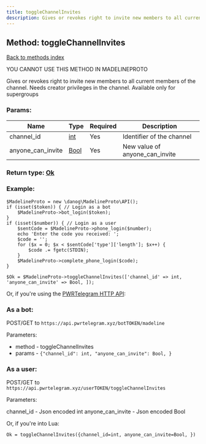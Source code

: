 ```yaml
---
title: toggleChannelInvites
description: Gives or revokes right to invite new members to all current members of the channel. Needs creator privileges in the channel. Available only for supergroups
---
```

## Method: toggleChannelInvites  
[Back to methods index](index.md)


YOU CANNOT USE THIS METHOD IN MADELINEPROTO


Gives or revokes right to invite new members to all current members of the channel. Needs creator privileges in the channel. Available only for supergroups

### Params:

| Name     |    Type       | Required | Description |
|----------|---------------|----------|-------------|
|channel\_id|[int](../types/int.md) | Yes|Identifier of the channel|
|anyone\_can\_invite|[Bool](../types/Bool.md) | Yes|New value of anyone_can_invite|


### Return type: [Ok](../types/Ok.md)

### Example:


```
$MadelineProto = new \danog\MadelineProto\API();
if (isset($token)) { // Login as a bot
    $MadelineProto->bot_login($token);
}
if (isset($number)) { // Login as a user
    $sentCode = $MadelineProto->phone_login($number);
    echo 'Enter the code you received: ';
    $code = '';
    for ($x = 0; $x < $sentCode['type']['length']; $x++) {
        $code .= fgetc(STDIN);
    }
    $MadelineProto->complete_phone_login($code);
}

$Ok = $MadelineProto->toggleChannelInvites(['channel_id' => int, 'anyone_can_invite' => Bool, ]);
```

Or, if you're using the [PWRTelegram HTTP API](https://pwrtelegram.xyz):

### As a bot:

POST/GET to `https://api.pwrtelegram.xyz/botTOKEN/madeline`

Parameters:

* method - toggleChannelInvites
* params - `{"channel_id": int, "anyone_can_invite": Bool, }`



### As a user:

POST/GET to `https://api.pwrtelegram.xyz/userTOKEN/toggleChannelInvites`

Parameters:

channel_id - Json encoded int
anyone_can_invite - Json encoded Bool



Or, if you're into Lua:

```
Ok = toggleChannelInvites({channel_id=int, anyone_can_invite=Bool, })
```

